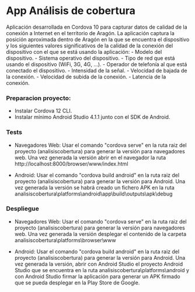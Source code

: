 # App Análisis de cobertura

Aplicación desarrollada en Cordova 10 para capturar datos de calidad de la conexión a Internet en el territorio de Aragón.
La aplicación captura la posición aproximada dentro de Aragón en la que se encuentra el dispositivo y los siguientes valores significativos de la calidad de la conexión del dispositivo con el que se está usando la aplicación:
	- Modelo del dispositivo.
	- Sistema operativo del dispositivo.
	- Tipo de red que está usando el dispositivo (WiFi, 3G, 4G, ...).
	- Operador de telefonía al que está conectado el dispositivo.
	- Intensidad de la señal.
	- Velocidad de bajada de la conexión.
	- Velocidad de subida de la conexión.
	- Latencia de la conexión.
	

### Preparacion proyecto:

- Instalar Cordova 12 CLI.
- Instalar mínimo Android Studio 4.1.1 junto con el SDK de Android.

### Tests
- Navegadores Web: Usar el comando "cordova serve" en la ruta raiz del proyecto (analisiscobertura) para generar la versión para navegadores web. Una vez generada la versión abrir en el navegador la ruta http://localhost:8000/browser/www/index.html

- Android: Usar el comando "cordova build android" en la ruta raiz del proyecto (analisiscobertura) para generar la versión para Android. Una vez generada la versión se habrá creado un fichero APK en la ruta analisiscobertura\platforms\android\app\build\outputs\apk\debug

### Despliegue
- Navegadores Web: Usar el comando "cordova serve" en la ruta raiz del proyecto (analisiscobertura) para generar la versión para navegadores web. Una vez generada la versión desplegar el contenido de la carpeta analisiscobertura\platforms\browser\www

- Android: Usar el comando "cordova build android" en la ruta raiz del proyecto (analisiscobertura) para generar la versión para Android. Una vez generada la versión, abrir con Android Studio el proyecto Android Studio que se encuentra en la ruta analisiscobertura\platforms\android y con Android Studio firmar la aplicación para generar un APK firmado que se pueda desplegar en la Play Store de Google.